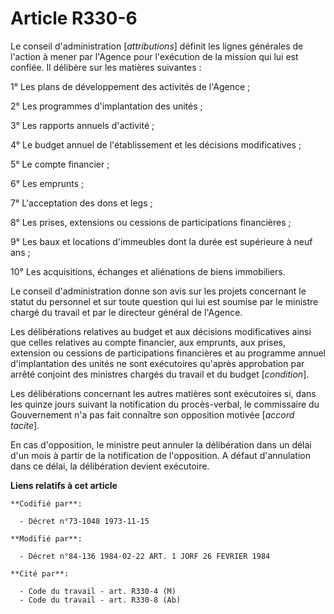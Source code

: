 # Article R330-6

Le conseil d'administration [*attributions*] définit les lignes générales de l'action à mener par l'Agence pour l'exécution
de la mission qui lui est confiée. Il délibère sur les matières suivantes :

1° Les plans de développement des activités de l'Agence ;

2° Les programmes d'implantation des unités ;

3° Les rapports annuels d'activité ;

4° Le budget annuel de l'établissement et les décisions modificatives ;

5° Le compte financier ;

6° Les emprunts ;

7° L'acceptation des dons et legs ;

8° Les prises, extensions ou cessions de participations financières ;

9° Les baux et locations d'immeubles dont la durée est supérieure à neuf ans ;

10° Les acquisitions, échanges et aliénations de biens immobiliers.

Le conseil d'administration donne son avis sur les projets concernant le statut du personnel et sur toute question qui lui
est soumise par le ministre chargé du travail et par le directeur général de l'Agence.

Les délibérations relatives au budget et aux décisions modificatives ainsi que celles relatives au compte financier, aux
emprunts, aux prises, extension ou cessions de participations financières et au programme annuel d'implantation des unités ne
sont exécutoires qu'après approbation par arrêté conjoint des ministres chargés du travail et du budget [*condition*].

Les délibérations concernant les autres matières sont exécutoires si, dans les quinze jours suivant la notification du
procès-verbal, le commissaire du Gouvernement n'a pas fait connaître son opposition motivée [*accord tacite*].

En cas d'opposition, le ministre peut annuler la délibération dans un délai d'un mois à partir de la notification de
l'opposition. A défaut d'annulation dans ce délai, la délibération devient exécutoire.

**Liens relatifs à cet article**

	**Codifié par**:

	  - Décret n°73-1048 1973-11-15

	**Modifié par**:

	  - Décret n°84-136 1984-02-22 ART. 1 JORF 26 FEVRIER 1984

	**Cité par**:

	  - Code du travail - art. R330-4 (M)
	  - Code du travail - art. R330-8 (Ab)
